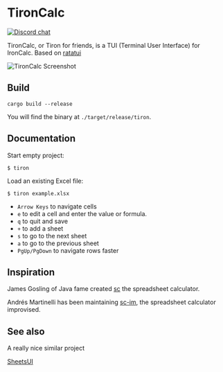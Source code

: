 # TironCalc

[![Discord chat][discord-badge]][discord-url]

[discord-badge]: https://img.shields.io/discord/1206947691058171904.svg?logo=discord&style=flat-square
[discord-url]: https://discord.gg/zZYWfh3RHJ

TironCalc, or Tiron for friends, is a TUI (Terminal User Interface) for IronCalc. Based on [ratatui](https://github.com/ratatui-org/ratatui)

![TironCalc Screenshot](docs/screenshot.png)

## Build

```
cargo build --release
```

You will find the binary at `./target/release/tiron`.

## Documentation

Start empty project:

```
$ tiron
```

Load an existing Excel file:

```
$ tiron example.xlsx
```
-   `Arrow Keys` to navigate cells
-   `e` to edit a cell and enter the value or formula.
-   `q` to quit and save
-   `+` to add a sheet
-   `s` to go to the next sheet
-   `a` to go to the previous sheet
-   `PgUp/PgDown` to navigate rows faster


## Inspiration

James Gosling of Java fame created [sc](https://en.wikipedia.org/wiki/Sc_(spreadsheet_calculator)) the spreadsheet calculator.

Andrés Martinelli has been maintaining [sc-im](https://github.com/andmarti1424/sc-im), the spreadsheet calculator improvised.

## See also

A really nice similar project

[SheetsUI](https://github.com/zaphar/sheetsui)
